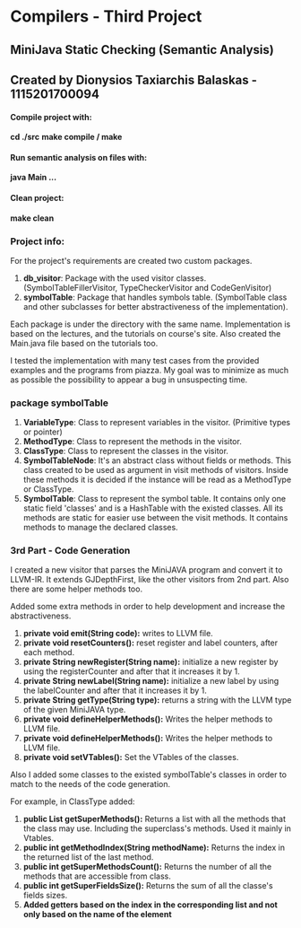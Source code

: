 # Compilers - Third Project
## MiniJava Static Checking (Semantic Analysis)

## Created by Dionysios Taxiarchis Balaskas - 1115201700094


#### Compile project with: 
**cd ./src**
**make compile / make**

#### Run semantic analysis on files with: 
**java Main <file1> <file2> ...**

#### Clean project:
**make clean**

### Project info:
For the project's requirements are created two custom packages.
1. **db_visitor**: Package with the used visitor classes. (SymbolTableFillerVisitor, TypeCheckerVisitor and CodeGenVisitor)
1. **symbolTable**: Package that handles symbols table. (SymbolTable class and other subclasses for better abstractiveness of the implementation).

Each package is under the directory with the same name. Implementation is based on the lectures, and the tutorials on course's site. Also created the Main.java file based on the tutorials too.

I tested the implementation with many test cases from the provided examples and the programs from piazza. My goal was to minimize as much as possible the possibility to appear a bug in unsuspecting time. 

### **package symbolTable**
1. **VariableType**: Class to represent variables in the visitor. (Primitive types or pointer)
1. **MethodType**: Class to represent the methods in the visitor.
1. **ClassType**: Class to represent the classes in the visitor.
1. **SymbolTableNode**: It's an abstract class without fields or methods. This class created to be used as argument in visit methods of visitors. Inside these methods it is decided if the instance will be read as a MethodType or ClassType.
1. **SymbolTable**: Class to represent the symbol table. It contains only one static field 'classes' and is a HashTable with the existed classes. All its methods are static for easier use between the visit methods. It contains methods to manage the declared classes.

### **3rd Part - Code Generation**
I created a new visitor that parses the MiniJAVA program and convert it to LLVM-IR.
It extends GJDepthFirst, like the other visitors from 2nd part. Also there are some helper methods too.

Added some extra methods in order to help development and increase the abstractiveness.

1. **private void emit(String code):** writes to LLVM file.
1. **private void resetCounters():** reset register and label counters, after each method.
1. **private String newRegister(String name):** initialize a new register by using the registerCounter and after that it increases it by 1.
1. **private String newLabel(String name):** initialize a new label by using the labelCounter and after that it increases it by 1.
1. **private String getType(String type):** returns a string with the LLVM type of the given MiniJAVA type.
1. **private void defineHelperMethods():** Writes the helper methods to LLVM file.
1. **private void defineHelperMethods():** Writes the helper methods to LLVM file.
1. **private void setVTables():** Set the VTables of the classes.

Also I added some classes to the existed symbolTable's classes in order to match to the needs of the code generation.

For example, in ClassType added:
1. **public List<MethodType> getSuperMethods():** Returns a list with all the methods that the class may use. Including the superclass's methods. Used it mainly in Vtables.
1. **public int getMethodIndex(String methodName):** Returns the index in the returned list of the last method.
1. **public int getSuperMethodsCount():** Returns the number of all the methods that are accessible from class.
1. **public int getSuperFieldsSize():** Returns the sum of all the classe's fields sizes.
1. **Added getters based on the index in the corresponding list and not only based on the name of the element**